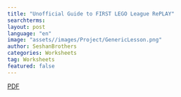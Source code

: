 ```yaml
---
title: "Unofficial Guide to FIRST LEGO League RePLAY"
searchterms:
layout: post
language: "en"
image: "assets//images/Project/GenericLesson.png"
author: SeshanBrothers
categories: Worksheets
tag: Worksheets
featured: false
---
```


<a href="/translations/en-us/Worksheets/UnofficialGuide.pdf">PDF</a>
